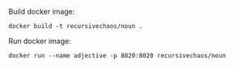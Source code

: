 Build docker image:

`docker build -t recursivechaos/noun .`

Run docker image:

`docker run --name adjective -p 8020:8020 recursivechaos/noun`